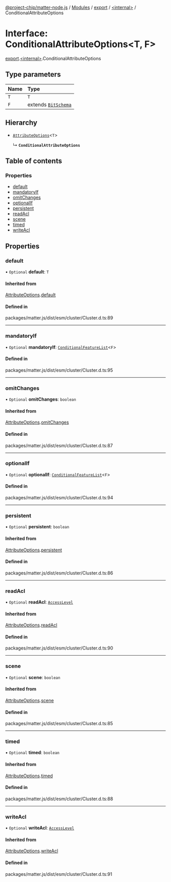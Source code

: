 [@project-chip/matter-node.js](../README.md) / [Modules](../modules.md) / [export](../modules/export.md) / [\<internal\>](../modules/export._internal_.md) / ConditionalAttributeOptions

# Interface: ConditionalAttributeOptions\<T, F\>

[export](../modules/export.md).[\<internal\>](../modules/export._internal_.md).ConditionalAttributeOptions

## Type parameters

| Name | Type |
| :------ | :------ |
| `T` | `T` |
| `F` | extends [`BitSchema`](../modules/exports_schema.md#bitschema) |

## Hierarchy

- [`AttributeOptions`](export._internal_.AttributeOptions.md)\<`T`\>

  ↳ **`ConditionalAttributeOptions`**

## Table of contents

### Properties

- [default](export._internal_.ConditionalAttributeOptions.md#default)
- [mandatoryIf](export._internal_.ConditionalAttributeOptions.md#mandatoryif)
- [omitChanges](export._internal_.ConditionalAttributeOptions.md#omitchanges)
- [optionalIf](export._internal_.ConditionalAttributeOptions.md#optionalif)
- [persistent](export._internal_.ConditionalAttributeOptions.md#persistent)
- [readAcl](export._internal_.ConditionalAttributeOptions.md#readacl)
- [scene](export._internal_.ConditionalAttributeOptions.md#scene)
- [timed](export._internal_.ConditionalAttributeOptions.md#timed)
- [writeAcl](export._internal_.ConditionalAttributeOptions.md#writeacl)

## Properties

### default

• `Optional` **default**: `T`

#### Inherited from

[AttributeOptions](export._internal_.AttributeOptions.md).[default](export._internal_.AttributeOptions.md#default)

#### Defined in

packages/matter.js/dist/esm/cluster/Cluster.d.ts:89

___

### mandatoryIf

• `Optional` **mandatoryIf**: [`ConditionalFeatureList`](../modules/exports_cluster.md#conditionalfeaturelist)\<`F`\>

#### Defined in

packages/matter.js/dist/esm/cluster/Cluster.d.ts:95

___

### omitChanges

• `Optional` **omitChanges**: `boolean`

#### Inherited from

[AttributeOptions](export._internal_.AttributeOptions.md).[omitChanges](export._internal_.AttributeOptions.md#omitchanges)

#### Defined in

packages/matter.js/dist/esm/cluster/Cluster.d.ts:87

___

### optionalIf

• `Optional` **optionalIf**: [`ConditionalFeatureList`](../modules/exports_cluster.md#conditionalfeaturelist)\<`F`\>

#### Defined in

packages/matter.js/dist/esm/cluster/Cluster.d.ts:94

___

### persistent

• `Optional` **persistent**: `boolean`

#### Inherited from

[AttributeOptions](export._internal_.AttributeOptions.md).[persistent](export._internal_.AttributeOptions.md#persistent)

#### Defined in

packages/matter.js/dist/esm/cluster/Cluster.d.ts:86

___

### readAcl

• `Optional` **readAcl**: [`AccessLevel`](../enums/exports_cluster.AccessLevel.md)

#### Inherited from

[AttributeOptions](export._internal_.AttributeOptions.md).[readAcl](export._internal_.AttributeOptions.md#readacl)

#### Defined in

packages/matter.js/dist/esm/cluster/Cluster.d.ts:90

___

### scene

• `Optional` **scene**: `boolean`

#### Inherited from

[AttributeOptions](export._internal_.AttributeOptions.md).[scene](export._internal_.AttributeOptions.md#scene)

#### Defined in

packages/matter.js/dist/esm/cluster/Cluster.d.ts:85

___

### timed

• `Optional` **timed**: `boolean`

#### Inherited from

[AttributeOptions](export._internal_.AttributeOptions.md).[timed](export._internal_.AttributeOptions.md#timed)

#### Defined in

packages/matter.js/dist/esm/cluster/Cluster.d.ts:88

___

### writeAcl

• `Optional` **writeAcl**: [`AccessLevel`](../enums/exports_cluster.AccessLevel.md)

#### Inherited from

[AttributeOptions](export._internal_.AttributeOptions.md).[writeAcl](export._internal_.AttributeOptions.md#writeacl)

#### Defined in

packages/matter.js/dist/esm/cluster/Cluster.d.ts:91
